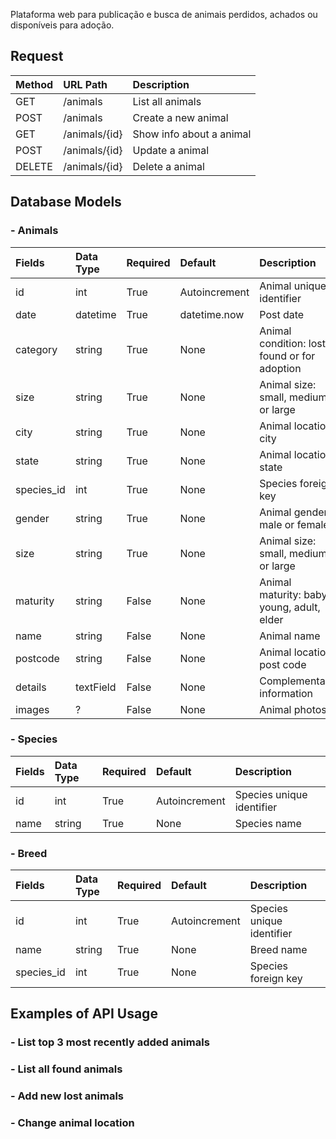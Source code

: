 Plataforma web para publicação e busca de animais perdidos, achados ou disponíveis para adoção.

## Request

 Method | URL Path      | Description
| :-----| :-------------| :-----------------------
 GET    | /animals      | List all animals
 POST   | /animals      | Create a new animal
 GET    | /animals/{id} | Show info about a animal
 POST   | /animals/{id} | Update a animal
 DELETE | /animals/{id} | Delete a animal


## Database Models
### - Animals
 Fields      | Data Type   | Required  | Default       | Description
| :----------| :-----------| :---------| :-------------| :--------------------------------------------|
 id          | int         | True      | Autoincrement | Animal unique identifier
 date        | datetime    | True      | datetime.now  | Post date
 category    | string      | True      | None          | Animal condition: lost, found or for adoption
 size        | string      | True      | None          | Animal size: small, medium or large
 city        | string      | True      | None          | Animal location city
 state       | string      | True      | None          | Animal location state
 species_id  | int         | True      | None          | Species foreign key
 gender      | string      | True      | None          | Animal gender: male or female
 size        | string      | True      | None          | Animal size: small, medium or large
 maturity    | string      | False     | None          | Animal maturity: baby, young, adult, elder
 name        | string      | False     | None          | Animal name
 postcode    | string      | False     | None          | Animal location post code
 details     | textField   | False     | None          | Complementary information
 images      |  ?          | False     | None          | Animal photos


 ### - Species
 Fields      | Data Type   | Required  | Default       | Description
| :----------| :-----------| :---------| :-------------| :--------------------------------------------|
 id          | int         | True      | Autoincrement | Species unique identifier
 name        | string      | True      | None          | Species name


 ### - Breed
 Fields      | Data Type   | Required  | Default       | Description
| :----------| :-----------| :---------| :-------------| :--------------------------------------------|
 id          | int         | True      | Autoincrement | Species unique identifier
 name        | string      | True      | None          | Breed name
 species_id  | int         | True      | None          | Species foreign key

## Examples of API Usage
### - List top 3 most recently added animals
### - List all found animals
### - Add new lost animals
### - Change animal location